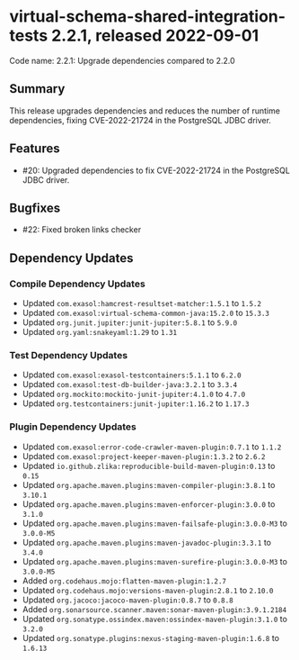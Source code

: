 # virtual-schema-shared-integration-tests 2.2.1, released 2022-09-01

Code name: 2.2.1: Upgrade dependencies compared to 2.2.0

## Summary

This release upgrades dependencies and reduces the number of runtime dependencies, fixing CVE-2022-21724 in the PostgreSQL JDBC driver.

## Features

* #20: Upgraded dependencies to fix CVE-2022-21724 in the PostgreSQL JDBC driver.

## Bugfixes

* #22: Fixed broken links checker

## Dependency Updates

### Compile Dependency Updates

* Updated `com.exasol:hamcrest-resultset-matcher:1.5.1` to `1.5.2`
* Updated `com.exasol:virtual-schema-common-java:15.2.0` to `15.3.3`
* Updated `org.junit.jupiter:junit-jupiter:5.8.1` to `5.9.0`
* Updated `org.yaml:snakeyaml:1.29` to `1.31`

### Test Dependency Updates

* Updated `com.exasol:exasol-testcontainers:5.1.1` to `6.2.0`
* Updated `com.exasol:test-db-builder-java:3.2.1` to `3.3.4`
* Updated `org.mockito:mockito-junit-jupiter:4.1.0` to `4.7.0`
* Updated `org.testcontainers:junit-jupiter:1.16.2` to `1.17.3`

### Plugin Dependency Updates

* Updated `com.exasol:error-code-crawler-maven-plugin:0.7.1` to `1.1.2`
* Updated `com.exasol:project-keeper-maven-plugin:1.3.2` to `2.6.2`
* Updated `io.github.zlika:reproducible-build-maven-plugin:0.13` to `0.15`
* Updated `org.apache.maven.plugins:maven-compiler-plugin:3.8.1` to `3.10.1`
* Updated `org.apache.maven.plugins:maven-enforcer-plugin:3.0.0` to `3.1.0`
* Updated `org.apache.maven.plugins:maven-failsafe-plugin:3.0.0-M3` to `3.0.0-M5`
* Updated `org.apache.maven.plugins:maven-javadoc-plugin:3.3.1` to `3.4.0`
* Updated `org.apache.maven.plugins:maven-surefire-plugin:3.0.0-M3` to `3.0.0-M5`
* Added `org.codehaus.mojo:flatten-maven-plugin:1.2.7`
* Updated `org.codehaus.mojo:versions-maven-plugin:2.8.1` to `2.10.0`
* Updated `org.jacoco:jacoco-maven-plugin:0.8.7` to `0.8.8`
* Added `org.sonarsource.scanner.maven:sonar-maven-plugin:3.9.1.2184`
* Updated `org.sonatype.ossindex.maven:ossindex-maven-plugin:3.1.0` to `3.2.0`
* Updated `org.sonatype.plugins:nexus-staging-maven-plugin:1.6.8` to `1.6.13`
